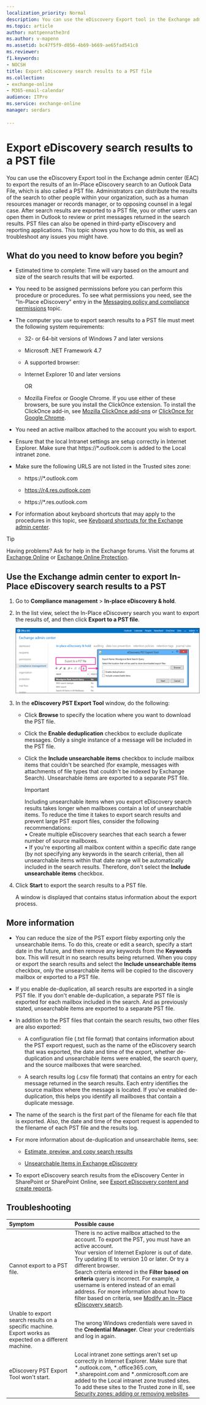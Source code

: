 ```yaml
---
localization_priority: Normal
description: You can use the eDiscovery Export tool in the Exchange admin center (EAC) to export the results of an In-Place eDiscovery search to an Outlook Data File, which is also called a PST file. Administrators can distribute the results of the search to other people within your organization, such as a human resources manager or records manager, or to opposing counsel in a legal case. After search results are exported to a PST file, you or other users can open them in Outlook to review or print messages returned in the search results. PST files can also be opened in third-party eDiscovery and reporting applications. This topic shows you how to do this, as well as troubleshoot any issues you might have.
ms.topic: article
author: mattpennathe3rd
ms.author: v-mapenn
ms.assetid: bc47f5f9-d056-4b69-b669-ae65fad541c8
ms.reviewer: 
f1.keywords:
- NOCSH
title: Export eDiscovery search results to a PST file
ms.collection: 
- exchange-online
- M365-email-calendar
audience: ITPro
ms.service: exchange-online
manager: serdars

---
```


# Export eDiscovery search results to a PST file

You can use the eDiscovery Export tool in the Exchange admin center (EAC) to export the results of an In-Place eDiscovery search to an Outlook Data File, which is also called a PST file. Administrators can distribute the results of the search to other people within your organization, such as a human resources manager or records manager, or to opposing counsel in a legal case. After search results are exported to a PST file, you or other users can open them in Outlook to review or print messages returned in the search results. PST files can also be opened in third-party eDiscovery and reporting applications. This topic shows you how to do this, as well as troubleshoot any issues you might have.

## What do you need to know before you begin?

- Estimated time to complete: Time will vary based on the amount and size of the search results that will be exported.

- You need to be assigned permissions before you can perform this procedure or procedures. To see what permissions you need, see the "In-Place eDiscovery" entry in the [Messaging policy and compliance permissions](https://technet.microsoft.com/library/ec4d3b9f-b85a-4cb9-95f5-6fc149c3899b.aspx) topic.

- The computer you use to export search results to a PST file must meet the following system requirements:

  - 32- or 64-bit versions of Windows 7 and later versions

  - Microsoft .NET Framework 4.7

  - A supported browser:

  - Internet Explorer 10 and later versions

    OR

  - Mozilla Firefox or Google Chrome. If you use either of these browsers, be sure you install the ClickOnce extension. To install the ClickOnce add-in, see [Mozilla ClickOnce add-ons](https://addons.mozilla.org/firefox/search/?q=ClickOnce&cat=1%2C0&appver=&platform=) or [ClickOnce for Google Chrome](https://chrome.google.com/webstore/search/clickonce?_category=extensions).

- You need an active mailbox attached to the account you wish to export.

- Ensure that the local Intranet settings are setup correctly in Internet Explorer. Make sure that https://\*.outlook.com is added to the Local intranet zone.

- Make sure the following URLS are not listed in the Trusted sites zone:

  - https://\*.outlook.com

  - https://r4.res.outlook.com

  - https://\*.res.outlook.com

- For information about keyboard shortcuts that may apply to the procedures in this topic, see [Keyboard shortcuts for the Exchange admin center](../../accessibility/keyboard-shortcuts-in-admin-center.md).

> [!TIP]
> Having problems? Ask for help in the Exchange forums. Visit the forums at [Exchange Online](https://go.microsoft.com/fwlink/p/?linkId=267542) or [Exchange Online Protection](https://go.microsoft.com/fwlink/p/?linkId=285351).

## Use the Exchange admin center to export In-Place eDiscovery search results to a PST

1. Go to **Compliance management** \> **In-place eDiscovery & hold**.

2. In the list view, select the In-Place eDiscovery search you want to export the results of, and then click **Export to a PST file**.

    ![Export to a PST File](../../media/ExportToPSTFile.gif)

3. In the **eDiscovery PST Export Tool** window, do the following:

   - Click **Browse** to specify the location where you want to download the PST file.

   - Click the **Enable deduplication** checkbox to exclude duplicate messages. Only a single instance of a message will be included in the PST file.

   - Click the **Include unsearchable items** checkbox to include mailbox items that couldn't be searched (for example, messages with attachments of file types that couldn't be indexed by Exchange Search). Unsearchable items are exported to a separate PST file.

     > [!IMPORTANT]
     > Including unsearchable items when you export eDiscovery search results takes longer when mailboxes contain a lot of unsearchable items. To reduce the time it takes to export search results and prevent large PST export files, consider the following recommendations: <br/>• Create multiple eDiscovery searches that each search a fewer number of source mailboxes. <br/>• If you're exporting all mailbox content within a specific date range (by not specifying any keywords in the search criteria), then all unsearchable items within that date range will be automatically included in the search results. Therefore, don't select the **Include unsearchable items** checkbox.

4. Click **Start** to export the search results to a PST file.

   A window is displayed that contains status information about the export process.

## More information

- You can reduce the size of the PST export fileby exporting only the unsearchable items. To do this, create or edit a search, specify a start date in the future, and then remove any keywords from the **Keywords** box. This will result in no search results being returned. When you copy or export the search results and select the **Include unsearchable items** checkbox, only the unsearchable items will be copied to the discovery mailbox or exported to a PST file.

- If you enable de-duplication, all search results are exported in a single PST file. If you don't enable de-duplication, a separate PST file is exported for each mailbox included in the search. And as previously stated, unsearchable items are exported to a separate PST file.

- In addition to the PST files that contain the search results, two other files are also exported:

  - A configuration file (.txt file format) that contains information about the PST export request, such as the name of the eDiscovery search that was exported, the date and time of the export, whether de-duplication and unsearchable items were enabled, the search query, and the source mailboxes that were searched.

  - A search results log (.csv file format) that contains an entry for each message returned in the search results. Each entry identifies the source mailbox where the message is located. If you've enabled de-duplication, this helps you identify all mailboxes that contain a duplicate message.

- The name of the search is the first part of the filename for each file that is exported. Also, the date and time of the export request is appended to the filename of each PST file and the results log.

- For more information about de-duplication and unsearchable items, see:

  - [Estimate, preview, and copy search results](in-place-ediscovery.md#estimate-preview-and-copy-search-results)

  - [Unsearchable Items in Exchange eDiscovery](https://technet.microsoft.com/library/32550081-9af9-474b-ae7b-28f1e68cad41.aspx)

- To export eDiscovery search results from the eDiscovery Center in SharePoint or SharePoint Online, see [Export eDiscovery content and create reports](https://go.microsoft.com/fwlink/p/?LinkId=324757).

## Troubleshooting

|**Symptom**|**Possible cause**|
|:-----|:-----|
|Cannot export to a PST file.| There is no active mailbox attached to the account. To export the PST, you must have an active account. <br/>  Your version of Internet Explorer is out of date. Try updating IE to version 10 or later. Or try a different browser. <br/>  Search criteria entered in the **Filter based on criteria** query is incorrect. For example, a username is entered instead of an email address. For more information about how to filter based on criteria, see [Modify an In-Place eDiscovery search](https://docs.microsoft.com/microsoft-365/compliance/search-for-ediscovery-activities-in-the-audit-log).|
|Unable to export search results on a specific machine. Export works as expected on a different machine.|The wrong Windows credentials were saved in the **Credential Manager**. Clear your credentials and log in again.|
|eDiscovery PST Export Tool won't start.|Local intranet zone settings aren't set up correctly in Internet Explorer. Make sure that \*.outlook.com, \*.office365.com, \*.sharepoint.com and \*.onmicrosoft.com are added to the Local intranet zone trusted sites. <br/> To add these sites to the Trusted zone in IE, see [Security zones: adding or removing websites](https://windows.microsoft.com/windows/security-zones-adding-removing-websites#1TC=windows-7).|
